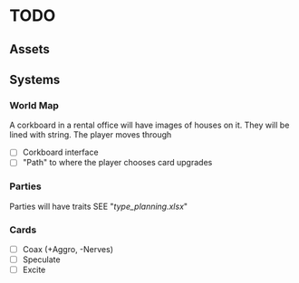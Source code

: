 # TODO
## Assets
## Systems
### World Map
A corkboard in a rental office will have images of houses on it. They will be lined with string. The player moves through
- [ ] Corkboard interface
- [ ] "Path" to where the player chooses card upgrades
### Parties
Parties will have traits
SEE "*type_planning.xlsx*"
### Cards
 - [ ] Coax (+Aggro, -Nerves)
 - [ ] Speculate
 - [ ] Excite